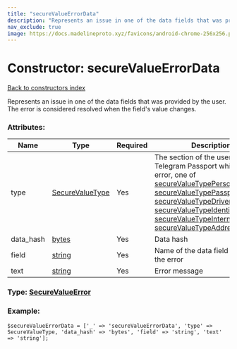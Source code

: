 ```yaml
---
title: "secureValueErrorData"
description: "Represents an issue in one of the data fields that was provided by the user. The error is considered resolved when the field's value changes."
nav_exclude: true
image: https://docs.madelineproto.xyz/favicons/android-chrome-256x256.png
---
```

# Constructor: secureValueErrorData  
[Back to constructors index](/API_docs/constructors/index.html)



Represents an issue in one of the data fields that was provided by the user. The error is considered resolved when the field's value changes.

### Attributes:

| Name     |    Type       | Required | Description |
|----------|---------------|----------|-------------|
|type|[SecureValueType](/API_docs/types/SecureValueType.html) | Yes|The section of the user's Telegram Passport which has the error, one of [secureValueTypePersonalDetails](../constructors/secureValueTypePersonalDetails.html), [secureValueTypePassport](../constructors/secureValueTypePassport.html), [secureValueTypeDriverLicense](../constructors/secureValueTypeDriverLicense.html), [secureValueTypeIdentityCard](../constructors/secureValueTypeIdentityCard.html), [secureValueTypeInternalPassport](../constructors/secureValueTypeInternalPassport.html), [secureValueTypeAddress](../constructors/secureValueTypeAddress.html)|
|data\_hash|[bytes](/API_docs/types/bytes.html) | Yes|Data hash|
|field|[string](/API_docs/types/string.html) | Yes|Name of the data field which has the error|
|text|[string](/API_docs/types/string.html) | Yes|Error message|



### Type: [SecureValueError](/API_docs/types/SecureValueError.html)


### Example:

```
$secureValueErrorData = ['_' => 'secureValueErrorData', 'type' => SecureValueType, 'data_hash' => 'bytes', 'field' => 'string', 'text' => 'string'];
```  
